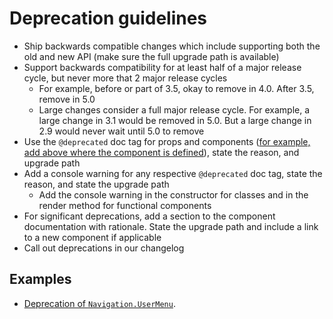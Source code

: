 # Deprecation guidelines

- Ship backwards compatible changes which include supporting both the old and new API (make sure the full upgrade path is available)
- Support backwards compatibility for at least half of a major release cycle, but never more that 2 major release cycles
  - For example, before or part of 3.5, okay to remove in 4.0. After 3.5, remove in 5.0
  - Large changes consider a full major release cycle. For example, a large change in 3.1 would be removed in 5.0. But a large change in 2.9 would never wait until 5.0 to remove
- Use the `@deprecated` doc tag for props and components ([for example, add above where the component is defined](https://github.com/Shopify/polaris-react/blob/8e49e4c65fbbf25d40617ba2d0ff0b3747320f17/src/components/Navigation/components/UserMenu/UserMenu.tsx#L27)), state the reason, and upgrade path
- Add a console warning for any respective `@deprecated` doc tag, state the reason, and state the upgrade path
  - Add the console warning in the constructor for classes and in the render method for functional components
- For significant deprecations, add a section to the component documentation with rationale. State the upgrade path and include a link to a new component if applicable
- Call out deprecations in our changelog

## Examples

- [Deprecation of `Navigation.UserMenu`](https://github.com/Shopify/polaris-react/pull/849).
